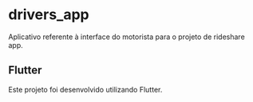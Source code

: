 # drivers_app

Aplicativo referente à interface do motorista para o projeto de rideshare app.

## Flutter 

Este projeto foi desenvolvido utilizando Flutter.